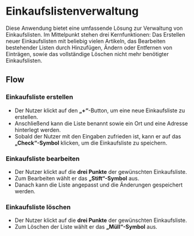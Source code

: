 # Einkaufslistenverwaltung
Diese Anwendung bietet eine umfassende Lösung zur Verwaltung von Einkaufslisten. Im Mittelpunkt stehen drei Kernfunktionen: Das Erstellen neuer Einkaufslisten mit beliebig vielen Artikeln, das Bearbeiten bestehender Listen durch Hinzufügen, Ändern oder Entfernen von Einträgen, sowie das vollständige Löschen nicht mehr benötigter Einkaufslisten.

## Flow

### **Einkaufsliste erstellen**  
- Der Nutzer klickt auf den **„+“**-Button, um eine neue Einkaufsliste zu erstellen.  
- Anschließend kann die Liste benannt sowie ein Ort und eine Adresse hinterlegt werden.  
- Sobald der Nutzer mit den Eingaben zufrieden ist, kann er auf das **„Check“-Symbol** klicken, um die Einkaufsliste zu speichern.  

### **Einkaufsliste bearbeiten**  
- Der Nutzer klickt auf die **drei Punkte** der gewünschten Einkaufsliste.  
- Zum Bearbeiten wählt er das **„Stift“-Symbol** aus.  
- Danach kann die Liste angepasst und die Änderungen gespeichert werden.  

### **Einkaufsliste löschen**  
- Der Nutzer klickt auf die **drei Punkte** der gewünschten Einkaufsliste.  
- Zum Löschen der Liste wählt er das **„Müll“-Symbol** aus.  
